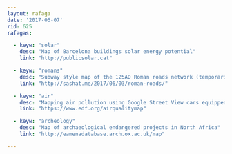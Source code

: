 ```yaml
---
layout: rafaga
date: '2017-06-07'
rid: 625
rafagas:

  - keyw: "solar"
    desc: "Map of Barcelona buildings solar energy potential"
    link: "http://publicsolar.cat"

  - keyw: "romans"
    desc: "Subway style map of the 125AD Roman roads network (temporarily down)"
    link: "http://sashat.me/2017/06/03/roman-roads/"

  - keyw: "air"
    desc: "Mapping air pollution using Google Street View cars equipped with new sensors"
    link: "https://www.edf.org/airqualitymap"

  - keyw: "archeology"
    desc: "Map of archaeological endangered projects in North Africa"
    link: "http://eamenadatabase.arch.ox.ac.uk/map"

---
```

